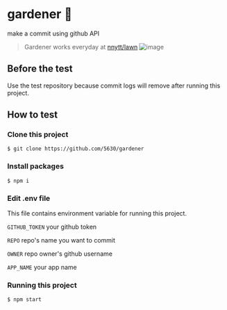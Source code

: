 # gardener 🌱

make a commit using github API

> Gardener works everyday at [nnytt/lawn](https://github.com/nnytt/lawn)
![image](https://user-images.githubusercontent.com/16997573/52635303-e1727b00-2f0c-11e9-9654-6726ca367486.png)

## Before the test
Use the test repository because commit logs will remove after running this project.


## How to test

### Clone this project
```
$ git clone https://github.com/5630/gardener
```

### Install packages
```
$ npm i
```

### Edit .env file
This file contains environment variable for running this project.

`GITHUB_TOKEN` your github token

`REPO` repo's name you want to commit

`OWNER` repo owner's github username

`APP_NAME` your app name

### Running this project
```
$ npm start
```
